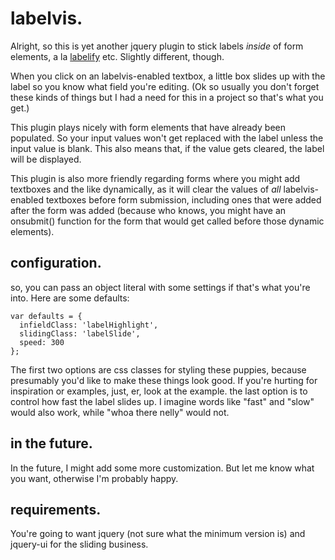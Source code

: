 labelvis.
=========

Alright, so this is yet another jquery plugin to stick labels _inside_ of form
elements, a la [labelify](http://www.kryogenix.org/code/browser/labelify/) etc.
Slightly different, though.

When you click on an labelvis-enabled textbox, a little box slides up with the
label so you know what field you're editing. (Ok so usually you don't forget
these kinds of things but I had a need for this in a project so that's what you
get.)

This plugin plays nicely with form elements that have already been populated. So
your input values won't get replaced with the label unless the input value is
blank. This also means that, if the value gets cleared, the label will be
displayed.

This plugin is also more friendly regarding forms where you might add textboxes
and the like dynamically, as it will clear the values of _all_ labelvis-enabled
textboxes before form submission, including ones that were added after the form
was added (because who knows, you might have an onsubmit() function for the form
that would get called before those dynamic elements).

configuration.
--------------

so, you can pass an object literal with some settings if that's what you're
into. Here are some defaults:

    var defaults = {
      infieldClass: 'labelHighlight',
      slidingClass: 'labelSlide',
      speed: 300
    };

The first two options are css classes for styling these puppies, because
presumably you'd like to make these things look good. If you're hurting for
inspiration or examples, just, er, look at the example. the last option is to
control how fast the label slides up. I imagine words like "fast" and "slow"
would also work, while "whoa there nelly" would not.

in the future.
--------------

In the future, I might add some more customization. But let me know what you
want, otherwise I'm probably happy.

requirements.
-------------

You're going to want jquery (not sure what the minimum version is) and jquery-ui
for the sliding business.
